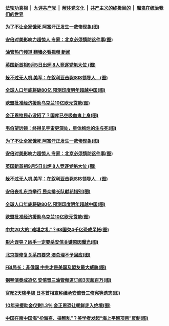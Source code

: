 ####  [法轮功真相](../../../../basic/blob/master/README.md?t=07141702) &nbsp;|&nbsp; [九评共产党](../../../../9ping.md/blob/master/README.md?t=07141702) &nbsp;|&nbsp; [解体党文化](../../../../jtdwh.md/blob/master/README.md?t=07141702)  &nbsp;|&nbsp; [共产主义的终极目的](../../../../gczydzjmd.md/blob/master/README.md?t=07141702) &nbsp;|&nbsp; [魔鬼在统治我们的世界](../../../../mgztzwmdsj.md/blob/master/README.md?t=07141702) 

#### [为了不让全家饿死 阿富汗正发生一悲惨现象(图)](../pages/p9/1011629.md?t=07141702) 

#### [安倍对美影响力超惊人 专家：北京必须慎防这件事(图)](../pages/p9/1011614.md?t=07141702) 

#### [油管热门频道 翻墙必看视频 新闻](http://45.76.130.85:81/youtube.html?07141702)

#### [英国新首相9月5日出炉 8人竞逐党魁大位&nbsp;(图)](../pages/p9/1011586.md?t=07141702) 

#### [躲不过无人机 美军：在叙利亚击毙ISIS领导人　(图)](../pages/p9/1011587.md?t=07141702) 

#### [全球人口年底将破80亿 预测印度明年超越中国(图)](../pages/p9/1011536.md?t=07141702) 

#### [欧盟批准经济援助乌克兰10亿欧元贷款(图)](../pages/p9/1011559.md?t=07141702) 

#### [金正恩拉民心没招了？国库已空吸血鬼上身(图)](../pages/p9/1011638.md?t=07141702) 

#### [韦伯望远镜：终得见宇宙更深处，星体绚烂的生与死(图)](../pages/p9/1011685.md?t=07141702) 

#### [为了不让全家饿死 阿富汗正发生一悲惨现象(图)](../pages/p9/1011629.md?t=07141702) 


#### [安倍对美影响力超惊人 专家：北京必须慎防这件事(图)](../pages/p9/1011614.md?t=07141702) 

#### [英国新首相9月5日出炉 8人竞逐党魁大位&nbsp;(图)](../pages/p9/1011586.md?t=07141702) 

#### [躲不过无人机 美军：在叙利亚击毙ISIS领导人　(图)](../pages/p9/1011587.md?t=07141702) 

#### [安倍丧礼东京举行 民众排长队献花惜别(图)](../pages/p9/1011597.md?t=07141702) 

#### [全球人口年底将破80亿 预测印度明年超越中国(图)](../pages/p9/1011536.md?t=07141702) 

#### [欧盟批准经济援助乌克兰10亿欧元贷款(图)](../pages/p9/1011559.md?t=07141702) 


#### [中共20大的“难堪之礼”？68国欠4千亿恐成呆帐(图)](../pages/p9/1011457.md?t=07141702) 

#### [影片误导？凶手一定要杀安倍关键原因曝光(图)](../pages/p9/1011463.md?t=07141702) 

#### [北京提修复关系四要求 澳总理不予回应(图)](../pages/p9/1011509.md?t=07141702) 

#### [FBI局长：非俄国 中共才是美国及盟友最大威胁(图)](../pages/p9/1011507.md?t=07141702) 

#### [钢琴演奏成追忆 安倍晋三油管频道订阅3天超百万(图)](../pages/p9/1011482.md?t=07141702) 


#### [官邸2天降半旗 日本首相宣称继承安倍晋三修宪等遗志(图)](../pages/p9/1011455.md?t=07141702) 

#### [10年来援助金仅剩1.3％ 金正恩恐让朝鲜走入绝境(图)](../pages/p9/1011399.md?t=07141702) 

#### [中国在南中国海“扮海盗、搞叛乱”？美学者发起“海上平叛项目”反制(图)](../pages/p9/1011429.md?t=07141702) 

<img src='http://gfw-breaker.win/goodnews/indexes/p9.md' width='0px' height='0px'/>
